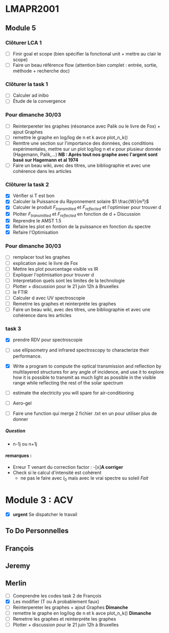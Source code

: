 # LMAPR2001

## Module 5

### Clôturer LCA 1

- [ ] Finir goal et scope (bien spécifier la fonctional unit + mettre au clair le scope)
- [ ] Faire un beau référence flow (attention bien complet : entrée, sortie, méthode + recherche doc)

### Clôturer la task 1

- [ ] Calculer ad inibo
- [ ] Étude de la convergence

### Pour dimanche 30/03 
- [ ] Reinterpereter les graphes (résonance avec Palik ou le livre de Fox) + ajout Graphes 
- [ ] remettre le graphe en log/log de n et k avce plot_n_k()
- [ ] Remttre une section sur l'importance des données, des conditions expérimentales, mettre sur un plot log/log n et $\kappa$ pour plusieur donnée (Hagemann, Palik,...)
**NB : Après tout nos graphe avec l'argent sont basé sur Hagemann et al 1974**
- [ ] Faire un beau wiki, avec des titres, une bibliographie et avec une cohérence dans les articles

### Clôturer la task 2

- [X] Vérifier si T est bon
- [X] Calculer la Puissance du Rayonnement solaire $1 \frac{W}{m²}$
- [X] Calculer le produit $F_{transmitted}$ et $F_{reflected}$ et l'optimiser pour trouver d
- [X] Plotter $F_{transmitted}$ et $F_{reflected}$ en fonction de d + Discussion
- [X] Reprendre le AMST 1.5
- [X] Refaire les plot en fontion de la puissance en fonction du spectre
- [X] Refaire l'Optimisation
### Pour dimanche 30/03 
- [ ] remplacer tout les graphes 
- [ ] explication avec le livre de Fox 
- [ ] Mettre les plot pourcentage visible vs IR 
- [ ] Expliquer l'optimisation pour trouver d 
- [ ] Interpretation quels sont les limites de la technologie 
- [ ] Plotter + discussion pour le 21 juin 12h à Bruxelles
- [ ] le FTIR 
- [ ] Calculer d avec UV spectroscopie
- [ ] Remetrre les graphes et reinterpréte les graphes
- [ ] Faire un beau wiki, avec des titres, une bibliographie et avec une cohérence dans les articles

### task 3

- [x] prendre RDV pour spectroscopie
- [ ] use ellipsometry and infrared spectroscopy to characterize their performance.

- [x] Write a program to compute the optical transmission and reflection by multilayered structures for any angle of incidence, and use it to explore how it is possible to transmit as much light as possible in the visible range while reflecting the rest of the solar spectrum
- [ ] estimate the electricity you will spare for air-conditioning
- [ ] Aero-gel
- [ ] Faire une function qui merge 2 fichier .txt en un pour utiliser plus de donner 

##### Question
- n-1j ou n+1j 

#### remarques :

- Erreur T venant du correction factor :
  -[x]**A corriger**
- Check si le calcul d'intensité est cohérent
  - ne pas le faire avec $I_0$ mais avec le vrai spectre su soleil *Fait*

# Module 3 :  ACV

- [X] **urgent** Se dispatcher le travail

## To Do Personnelles

## François

## Jeremy

## Merlin

- [ ] Comprendre les codes task 2 de François
- [X] Les modifier (T ou A probablement faux)
- [ ] Reinterpereter les graphes + ajout Graphes **Dimanche**
- [ ] remettre le graphe en log/log de n et k avce plot_n_k() **Dimanche**
- [ ] Remetrre les graphes et reinterpréte les graphes
- [ ] Plotter + discussion pour le 21 juin 12h à Bruxelles
